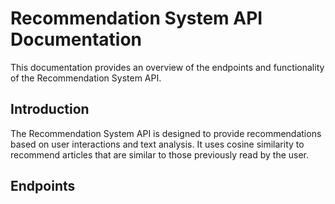 # Recommendation System API Documentation

This documentation provides an overview of the endpoints and functionality of the Recommendation System API.

## Introduction

The Recommendation System API is designed to provide recommendations based on user interactions and text analysis. It uses cosine similarity to recommend articles that are similar to those previously read by the user.

## Endpoints

